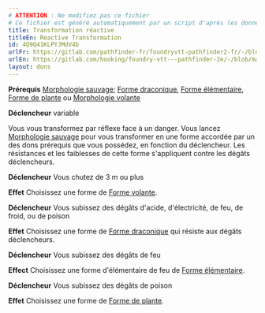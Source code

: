 ```yaml
---
# ATTENTION : Ne modifiez pas ce fichier
# Ce fichier est généré automatiquement par un script d'après les données du module Foundry VTT officiel et de sa traduction
title: Transformation réactive
titleEn: Reactive Transformation
id: 4Q9Q41KLPYJMdV4b
urlFr: https://gitlab.com/pathfinder-fr/foundryvtt-pathfinder2-fr/-/blob/master/data/feats/4Q9Q41KLPYJMdV4b.htm
urlEn: https://gitlab.com/hooking/foundry-vtt---pathfinder-2e/-/blob/master/packs/data/feats.db/reactive-transformation.json
layout: dons
---
```

**Prérequis** [Morphologie sauvage](../sorts/morphologie-sauvage.html); [Forme draconique](../sorts/forme-de-dragon.html), [Forme élémentaire](../sorts/forme-élémentaire.html), [Forme de plante](../sorts/forme-de-plante.html) ou [Morphologie volante](../sorts/forme-aérienne.html)

**Déclencheur** variable

Vous vous transformez par réflexe face à un danger. Vous lancez [Morphologie sauvage](../sorts/morphologie-sauvage.html) pour vous transformer en une forme accordée par un des dons prérequis que vous possédez, en fonction du déclencheur. Les résistances et les faiblesses de cette forme s'appliquent contre les dégâts déclencheurs.

**Déclencheur** Vous chutez de 3 m ou plus

**Effet** Choisissez une forme de [Forme volante](../sorts/forme-aérienne.html).

**Déclencheur** Vous subissez des dégâts d'acide, d'électricité, de feu, de froid, ou de poison

**Effet** Choisissez une forme de [Forme draconique](../sorts/forme-de-dragon.html) qui résiste aux dégâts déclencheurs.

**Déclencheur** Vous subissez des dégâts de feu

**Effect** Choisissez une forme d'élémentaire de feu de [Forme élémentaire](../sorts/forme-élémentaire.html).

**Déclencheur** Vous subissez des dégâts de poison

**Effet** Choisissez une forme de [Forme de plante](../sorts/forme-de-plante.html).
